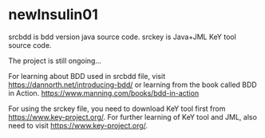 # newInsulin01

srcbdd is bdd version java source code.
srckey is Java+JML KeY tool source code.

The project is still ongoing...

For learning about BDD used in srcbdd file, visit https://dannorth.net/introducing-bdd/
or learning from the book called BDD in Action. https://www.manning.com/books/bdd-in-action

For using the srckey file, you need to download KeY tool first from https://www.key-project.org/.
For further learning of KeY tool and JML, also need to visit https://www.key-project.org/.
